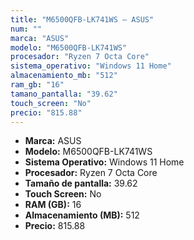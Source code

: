```yaml
---
title: "M6500QFB-LK741WS — ASUS"
num: ""
marca: "ASUS"
modelo: "M6500QFB-LK741WS"
procesador: "Ryzen 7 Octa Core"
sistema_operativo: "Windows 11 Home"
almacenamiento_mb: "512"
ram_gb: "16"
tamano_pantalla: "39.62"
touch_screen: "No"
precio: "815.88"
---
```

<ul>
<li><strong>Marca:</strong> ASUS</li>
<li><strong>Modelo:</strong> M6500QFB-LK741WS</li>
<li><strong>Sistema Operativo:</strong> Windows 11 Home</li>
<li><strong>Procesador:</strong> Ryzen 7 Octa Core </li>
<li><strong>Tamaño de pantalla:</strong> 39.62</li>
<li><strong>Touch Screen:</strong> No</li>
<li><strong>RAM (GB):</strong> 16</li>
<li><strong>Almacenamiento (MB):</strong> 512</li>
<li><strong>Precio:</strong> 815.88</li>
</ul>